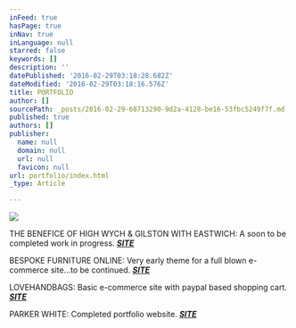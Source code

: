 ```yaml
---
inFeed: true
hasPage: true
inNav: true
inLanguage: null
starred: false
keywords: []
description: ''
datePublished: '2016-02-29T03:18:28.682Z'
dateModified: '2016-02-29T03:18:16.576Z'
title: PORTFOLIO
author: []
sourcePath: _posts/2016-02-29-68713290-9d2a-4128-be16-53fbc5249f7f.md
published: true
authors: []
publisher:
  name: null
  domain: null
  url: null
  favicon: null
url: portfolio/index.html
_type: Article

---
```

![](https://the-grid-user-content.s3-us-west-2.amazonaws.com/4dbeeaec-06cc-4c43-977b-f87856a589dc.jpg)

THE BENEFICE OF HIGH WYCH & GILSTON WITH EASTWICH: A soon to be completed work in progress. **_[SITE][0]_**

BESPOKE FURNITURE ONLINE: Very early theme for a full blown e-commerce site...to be continued. **_[SITE][1]_**

LOVEHANDBAGS: Basic e-commerce site with paypal based shopping cart. **_[SITE][2]_**

PARKER WHITE: Completed portfolio website. **_[SITE][3]_**

[0]: http://www.gordonsteel.co.uk/
[1]: http://www.bespokefurnitureonline.co.uk/
[2]: HTTP://WWW.LOVEHANDBAGS-UK.COM/
[3]: http://www.parkerwhite.co.uk/
